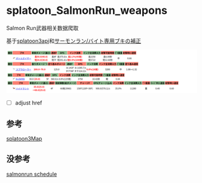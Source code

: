# splatoon_SalmonRun_weapons
Salmon Run武器相关数据爬取

基于[splatoon3api](https://github.com/KartoffelChipss/splatoon3api)和[サーモンラン/バイト専用ブキの補正](https://wikiwiki.jp/splatoon3mix/%E3%82%B5%E3%83%BC%E3%83%A2%E3%83%B3%E3%83%A9%E3%83%B3/%E3%83%90%E3%82%A4%E3%83%88%E5%B0%82%E7%94%A8%E3%83%96%E3%82%AD%E3%81%AE%E8%A3%9C%E6%AD%A3)

![愿你我屎拉的通](output.png)

- [ ] adjust href

## 参考

[splatoon3Map](https://github.com/PBnicad/splatoon3Map)

## 没参考

[salmonrun schedule](https://splatoon3.ink/salmonrun)
